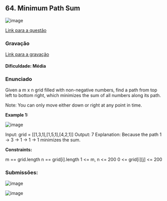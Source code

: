 ## 64. Minimum Path Sum

![image](images/title.png)

[Link para a questão](https://leetcode.com/problems/minimum-path-sum/description/)

### Gravação

[Link para a gravação]()

#### Dificuldade: Média

### Enunciado

Given a m x n grid filled with non-negative numbers, find a path from top left to bottom right, which minimizes the sum of all numbers along its path.

Note: You can only move either down or right at any point in time.


**Example 1:**

![image](images/example.png)

Input: grid = [[1,3,1],[1,5,1],[4,2,1]]
Output: 7
Explanation: Because the path 1 → 3 → 1 → 1 → 1 minimizes the sum.

**Constraints:**

m == grid.length
n == grid[i].length
1 <= m, n <= 200
0 <= grid[i][j] <= 200

### Submissões: 

![image](images/submissions.png)

![image](images/accptd.png)